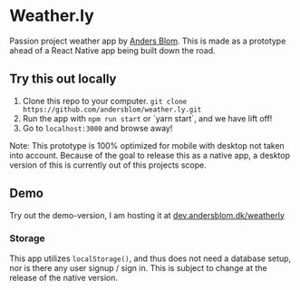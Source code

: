 # Weather.ly

Passion project weather app by [Anders Blom](http://andersblom.dk). This is made as a prototype ahead of a React Native app being built down the road.

## Try this out locally
1. Clone this repo to your computer. 
    `git clone https://github.com/andersblom/weather.ly.git`
2. Run the app with `npm run start` or ´yarn start´, and we have lift off! 
3. Go to `localhost:3000` and browse away!

Note: This prototype is 100% optimized for mobile with desktop not taken into account. Because of the goal to release this as a native app, a desktop version of this is currently out of this projects scope.

## Demo
Try out the demo-version, I am hosting it at [dev.andersblom.dk/weatherly](http://dev.andersblom.dk/weatherly)

### Storage
This app utilizes `localStorage()`, and thus does not need a database setup, nor is there any user signup / sign in. This is subject to change at the release of the native version.